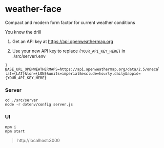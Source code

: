 # weather-face

Compact and modern form factor for current weather conditions


You know the drill
1. Get an API key at https://api.openweathermap.org

2. Use your new API key to replace `{YOUR_API_KEY_HERE}` in ./src/server/.env

```
1 BASE_URL_OPENWEATHERMAPS=https://api.openweathermap.org/data/2.5/onecall?lat={LAT}&lon={LON}&units=imperial&exclude=hourly,daily&appid={YOUR_API_KEY_HERE}

```


### Server
```
cd ./src/server
node -r dotenv/config server.js
```

### UI
```
npm i
npm start
```

 > http://localhost:3000